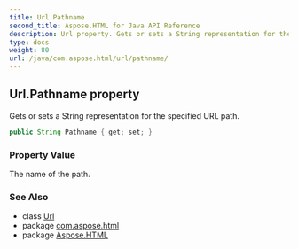 ```yaml
---
title: Url.Pathname
second_title: Aspose.HTML for Java API Reference
description: Url property. Gets or sets a String representation for the specified URL path
type: docs
weight: 80
url: /java/com.aspose.html/url/pathname/
---
```

## Url.Pathname property

Gets or sets a String representation for the specified URL path.

```java
public String Pathname { get; set; }
```

### Property Value

The name of the path.

### See Also

* class [Url](../)
* package [com.aspose.html](../../url/)
* package [Aspose.HTML](../../../)
